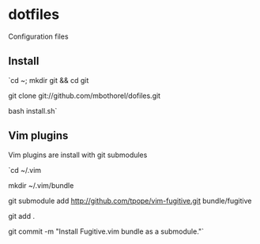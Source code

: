 # dotfiles
Configuration files

## Install
`cd ~; mkdir git && cd git

git clone git://github.com/mbothorel/dofiles.git

bash install.sh`

## Vim plugins
Vim plugins are install with git submodules 

`cd ~/.vim

mkdir ~/.vim/bundle

git submodule add http://github.com/tpope/vim-fugitive.git bundle/fugitive

git add .

git commit -m "Install Fugitive.vim bundle as a submodule."`

